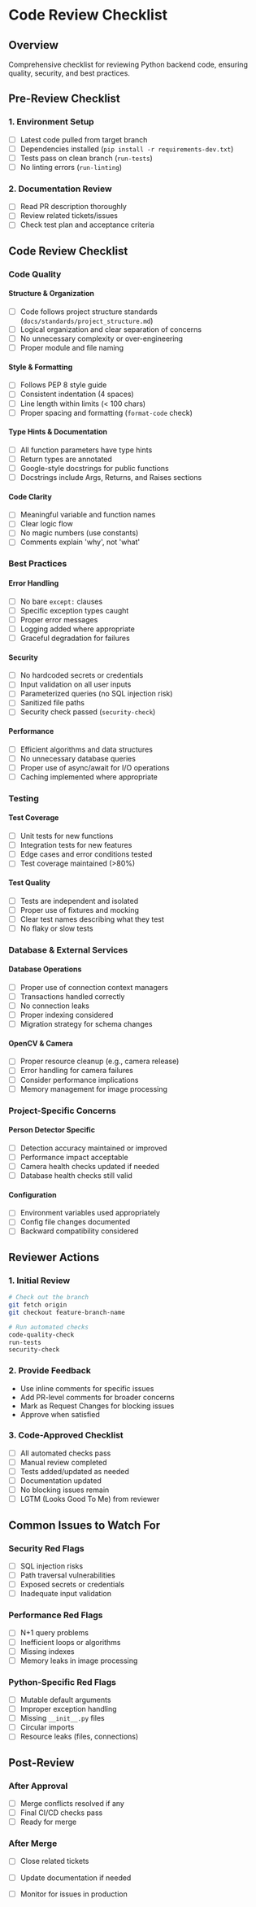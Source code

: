 # Code Review Checklist

## Overview
Comprehensive checklist for reviewing Python backend code, ensuring quality, security, and best practices.

## Pre-Review Checklist

### 1. **Environment Setup**
   - [ ] Latest code pulled from target branch
   - [ ] Dependencies installed (`pip install -r requirements-dev.txt`)
   - [ ] Tests pass on clean branch (`run-tests`)
   - [ ] No linting errors (`run-linting`)

### 2. **Documentation Review**
   - [ ] Read PR description thoroughly
   - [ ] Review related tickets/issues
   - [ ] Check test plan and acceptance criteria

## Code Review Checklist

### Code Quality

#### **Structure & Organization**
- [ ] Code follows project structure standards (`docs/standards/project_structure.md`)
- [ ] Logical organization and clear separation of concerns
- [ ] No unnecessary complexity or over-engineering
- [ ] Proper module and file naming

#### **Style & Formatting**
- [ ] Follows PEP 8 style guide
- [ ] Consistent indentation (4 spaces)
- [ ] Line length within limits (< 100 chars)
- [ ] Proper spacing and formatting (`format-code` check)

#### **Type Hints & Documentation**
- [ ] All function parameters have type hints
- [ ] Return types are annotated
- [ ] Google-style docstrings for public functions
- [ ] Docstrings include Args, Returns, and Raises sections

#### **Code Clarity**
- [ ] Meaningful variable and function names
- [ ] Clear logic flow
- [ ] No magic numbers (use constants)
- [ ] Comments explain 'why', not 'what'

### Best Practices

#### **Error Handling**
- [ ] No bare `except:` clauses
- [ ] Specific exception types caught
- [ ] Proper error messages
- [ ] Logging added where appropriate
- [ ] Graceful degradation for failures

#### **Security**
- [ ] No hardcoded secrets or credentials
- [ ] Input validation on all user inputs
- [ ] Parameterized queries (no SQL injection risk)
- [ ] Sanitized file paths
- [ ] Security check passed (`security-check`)

#### **Performance**
- [ ] Efficient algorithms and data structures
- [ ] No unnecessary database queries
- [ ] Proper use of async/await for I/O operations
- [ ] Caching implemented where appropriate

### Testing

#### **Test Coverage**
- [ ] Unit tests for new functions
- [ ] Integration tests for new features
- [ ] Edge cases and error conditions tested
- [ ] Test coverage maintained (>80%)

#### **Test Quality**
- [ ] Tests are independent and isolated
- [ ] Proper use of fixtures and mocking
- [ ] Clear test names describing what they test
- [ ] No flaky or slow tests

### Database & External Services

#### **Database Operations**
- [ ] Proper use of connection context managers
- [ ] Transactions handled correctly
- [ ] No connection leaks
- [ ] Proper indexing considered
- [ ] Migration strategy for schema changes

#### **OpenCV & Camera**
- [ ] Proper resource cleanup (e.g., camera release)
- [ ] Error handling for camera failures
- [ ] Consider performance implications
- [ ] Memory management for image processing

### Project-Specific Concerns

#### **Person Detector Specific**
- [ ] Detection accuracy maintained or improved
- [ ] Performance impact acceptable
- [ ] Camera health checks updated if needed
- [ ] Database health checks still valid

#### **Configuration**
- [ ] Environment variables used appropriately
- [ ] Config file changes documented
- [ ] Backward compatibility considered

## Reviewer Actions

### 1. **Initial Review**
   ```bash
   # Check out the branch
   git fetch origin
   git checkout feature-branch-name
   
   # Run automated checks
   code-quality-check
   run-tests
   security-check
   ```

### 2. **Provide Feedback**
   - Use inline comments for specific issues
   - Add PR-level comments for broader concerns
   - Mark as Request Changes for blocking issues
   - Approve when satisfied

### 3. **Code-Approved Checklist**
   - [ ] All automated checks pass
   - [ ] Manual review completed
   - [ ] Tests added/updated as needed
   - [ ] Documentation updated
   - [ ] No blocking issues remain
   - [ ] LGTM (Looks Good To Me) from reviewer

## Common Issues to Watch For

### Security Red Flags
- [ ] SQL injection risks
- [ ] Path traversal vulnerabilities
- [ ] Exposed secrets or credentials
- [ ] Inadequate input validation

### Performance Red Flags
- [ ] N+1 query problems
- [ ] Inefficient loops or algorithms
- [ ] Missing indexes
- [ ] Memory leaks in image processing

### Python-Specific Red Flags
- [ ] Mutable default arguments
- [ ] Improper exception handling
- [ ] Missing `__init__.py` files
- [ ] Circular imports
- [ ] Resource leaks (files, connections)

## Post-Review

### **After Approval**
- [ ] Merge conflicts resolved if any
- [ ] Final CI/CD checks pass
- [ ] Ready for merge

### **After Merge**
- [ ] Close related tickets
- [ ] Update documentation if needed
- [ ] Monitor for issues in production

